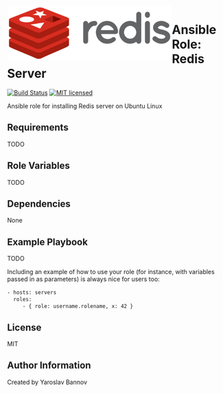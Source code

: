 <img style="float:left" alight="left" height="128px" width="384px" src="https://github.com/iaroslavb/ansible-role-redis/raw/master/redis_logo.png">


Ansible Role: Redis Server
=========

[![Build Status](https://img.shields.io/travis/iaroslavb/ansible-role-redis/master.svg?style=for-the-badge)](https://travis-ci.org/iaroslavb/ansible-role-redis)
[![MIT licensed](https://img.shields.io/badge/license-MIT-blue.svg?style=for-the-badge)](https://raw.githubusercontent.com/iaroslavb/ansible-role-redis/master/LICENSE)


Ansible role for installing Redis server on Ubuntu Linux

Requirements
------------

TODO

Role Variables
--------------

TODO

Dependencies
------------

None

Example Playbook
----------------

TODO

Including an example of how to use your role (for instance, with variables passed in as parameters) is always nice for users too:

    - hosts: servers
      roles:
         - { role: username.rolename, x: 42 }

License
-------

MIT

Author Information
------------------

Created by Yaroslav Bannov
